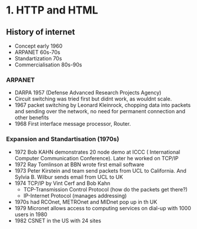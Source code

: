 # 1. HTTP and HTML
  
## History of internet 
- Concept early 1960
- ARPANET 60s-70s
- Standartization 70s
- Commercialisation 80s-90s
   
### ARPANET
- DARPA 1957 (Defense Advanced Research Projects Agency)
- Circuit switching was tried first but didnt work, as wouldnt scale.
- 1967 packet switching by Leonard Kleinrock, chopping data into packets and sending over the network, no need for permanent connection and other benefits
- 1968 First interface message processor, Router.

### Expansion and Standartisation (1970s)
 - 1972 Bob KAHN demonstrates 20 node demo at ICCC ( International Computer Communication Conference). Later he worked on TCP/IP
 - 1972 Ray Tomlinson at BBN wrote first email software
 - 1973 Peter Kirstein and team send packets from UCL to California. And Sylvia B. Wilbur sends email from UCL to UK
 - 1974 TCP/IP by  Vint Cerf and Bob Kahn
    - TCP-Transmission Control Protocol (how do the packets get there?)
    - IP-Internet Protocol (manages addressing)
- 1970s had RCOnet, METROnet and MIDnet pop up in th UK
- 1979 Micronet allows access to computing services on dial-up with 1000 users in 1980
- 1982 CSNET in the US with 24 sites